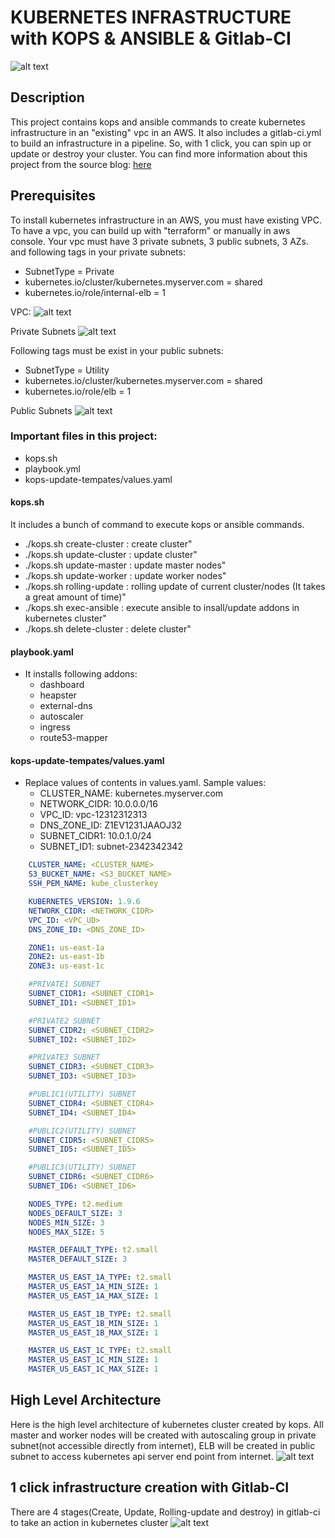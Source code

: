 # KUBERNETES INFRASTRUCTURE with KOPS & ANSIBLE & Gitlab-CI

![alt text](docs/kubernetes-infra.png)  

## Description
This project contains kops and ansible commands to create kubernetes infrastructure in an "existing" vpc in an AWS. It also includes a gitlab-ci.yml to build an infrastructure in a pipeline. So, with 1 click, you can spin up or update or destroy your cluster.
You can find more information about this project from the source blog: [here]( https://medium.com/@ahmetatalay/building-kubernetes-infrastructure-with-kops-ansible-gitlab-ci-ae5271c9844c )

## Prerequisites
To install kubernetes infrastructure in an AWS, you must have existing VPC. To have a vpc, you can build up with "terraform" or manually in aws console.
Your vpc must have 3 private subnets, 3 public subnets, 3 AZs. and following tags in your private subnets:
* SubnetType = Private
* kubernetes.io/cluster/kubernetes.myserver.com = shared
* kubernetes.io/role/internal-elb = 1

VPC:
![alt text](docs/vpc.png)

Private Subnets
![alt text](docs/privsubnet.png)  

Following tags must be exist in your public subnets:
* SubnetType = Utility
* kubernetes.io/cluster/kubernetes.myserver.com = shared
* kubernetes.io/role/elb = 1

Public Subnets
![alt text](docs/pubsubnet.png)  


### Important files in this project:
* kops.sh
* playbook.yml
* kops-update-tempates/values.yaml

#### kops.sh
It includes a bunch of command to execute kops or ansible commands.
* ./kops.sh create-cluster    : create cluster"
* ./kops.sh update-cluster    : update cluster"
* ./kops.sh update-master     : update master nodes"
* ./kops.sh update-worker     : update worker nodes"
* ./kops.sh rolling-update    : rolling update of current cluster/nodes (It takes a great amount of time)"
* ./kops.sh exec-ansible      : execute ansible to insall/update addons in kubernetes cluster"
* ./kops.sh delete-cluster    : delete cluster"

#### playbook.yaml 
* It installs following addons:
   * dashboard 
   * heapster
   * external-dns 
   * autoscaler
   * ingress
   * route53-mapper
   
   
#### kops-update-tempates/values.yaml 
* Replace values of contents in values.yaml. Sample values:
    * CLUSTER_NAME: kubernetes.myserver.com
    * NETWORK_CIDR: 10.0.0.0/16
    * VPC_ID: vpc-12312312313
    * DNS_ZONE_ID: Z1EV1231JAAOJ32
    * SUBNET_CIDR1: 10.0.1.0/24
    * SUBNET_ID1: subnet-2342342342               

```yaml
    CLUSTER_NAME: <CLUSTER_NAME>
    S3_BUCKET_NAME: <S3_BUCKET_NAME>
    SSH_PEM_NAME: kube_clusterkey

    KUBERNETES_VERSION: 1.9.6
    NETWORK_CIDR: <NETWORK_CIDR>
    VPC_ID: <VPC_UD>
    DNS_ZONE_ID: <DNS_ZONE_ID>

    ZONE1: us-east-1a
    ZONE2: us-east-1b
    ZONE3: us-east-1c

    #PRIVATE1 SUBNET
    SUBNET_CIDR1: <SUBNET_CIDR1>
    SUBNET_ID1: <SUBNET_ID1>

    #PRIVATE2 SUBNET
    SUBNET_CIDR2: <SUBNET_CIDR2>
    SUBNET_ID2: <SUBNET_ID2>

    #PRIVATE3 SUBNET
    SUBNET_CIDR3: <SUBNET_CIDR3>
    SUBNET_ID3: <SUBNET_ID3>

    #PUBLIC1(UTILITY) SUBNET
    SUBNET_CIDR4: <SUBNET_CIDR4>
    SUBNET_ID4: <SUBNET_ID4>

    #PUBLIC2(UTILITY) SUBNET
    SUBNET_CIDR5: <SUBNET_CIDR5>
    SUBNET_ID5: <SUBNET_ID5>

    #PUBLIC3(UTILITY) SUBNET
    SUBNET_CIDR6: <SUBNET_CIDR6>
    SUBNET_ID6: <SUBNET_ID6>

    NODES_TYPE: t2.medium
    NODES_DEFAULT_SIZE: 3
    NODES_MIN_SIZE: 3
    NODES_MAX_SIZE: 5

    MASTER_DEFAULT_TYPE: t2.small
    MASTER_DEFAULT_SIZE: 3

    MASTER_US_EAST_1A_TYPE: t2.small
    MASTER_US_EAST_1A_MIN_SIZE: 1
    MASTER_US_EAST_1A_MAX_SIZE: 1

    MASTER_US_EAST_1B_TYPE: t2.small
    MASTER_US_EAST_1B_MIN_SIZE: 1
    MASTER_US_EAST_1B_MAX_SIZE: 1

    MASTER_US_EAST_1C_TYPE: t2.small
    MASTER_US_EAST_1C_MIN_SIZE: 1
    MASTER_US_EAST_1C_MAX_SIZE: 1
```

## High Level Architecture
Here is the high level architecture of kubernetes cluster created by kops. All master and worker nodes will be created with autoscaling group in private subnet(not accessible directly from internet), ELB will be created in public subnet to access kubernetes api server end point from internet.
![alt text](docs/kubernetes-infra-ha.png)   

## 1 click infrastructure creation with Gitlab-CI
There are 4 stages(Create, Update, Rolling-update and destroy) in gitlab-ci to take an action in kubernetes cluster
![alt text](docs/gitlab-ci.png)   
